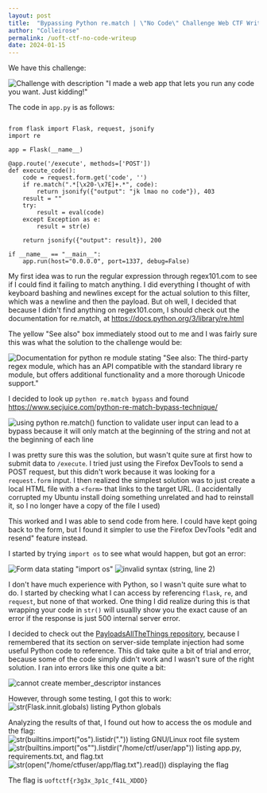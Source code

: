 ```yaml
---
layout: post
title:  "Bypassing Python re.match | \"No Code\" Challenge Web CTF Writeup | University of Toronto CTF"
author: "Colleirose"
permalink: /uoft-ctf-no-code-writeup
date: 2024-01-15
---
```


We have this challenge:

![Challenge with description "I made a web app that lets you run any code you want. Just kidding!"](https://github.com/colleirose/colleirose.github.io/assets/147954091/380df375-4654-47ea-baf6-dc2ee1aed86b)

The code in `app.py` is as follows:
<pre><code class="language-python">
from flask import Flask, request, jsonify
import re

app = Flask(__name__)

@app.route('/execute', methods=['POST'])
def execute_code():
    code = request.form.get('code', '')
    if re.match(".*[\x20-\x7E]+.*", code):
        return jsonify({"output": "jk lmao no code"}), 403
    result = ""
    try:
        result = eval(code)
    except Exception as e:
        result = str(e)

    return jsonify({"output": result}), 200

if __name__ == "__main__":
    app.run(host="0.0.0.0", port=1337, debug=False)
</code></pre>

My first idea was to run the regular expression through regex101.com to see if I could find it failing to match anything. I did everything I thought of with keyboard bashing and newlines except for the actual solution to this filter, which was a newline and then the payload. But oh well, I decided that because I didn't find anything on regex101.com, I should check out the documentation for re.match, at https://docs.python.org/3/library/re.html

The yellow "See also" box immediately stood out to me and I was fairly sure this was what the solution to the challenge would be:

![Documentation for python re module stating "See also: The third-party regex module, which has an API compatible with the standard library re module, but offers additional functionality and a more thorough Unicode support."](https://github.com/colleirose/colleirose.github.io/assets/147954091/02757f48-a455-4880-a4be-ae1b9b43e742)

I decided to look up `python re.match bypass` and found https://www.secjuice.com/python-re-match-bypass-technique/

![using python re.match() function to validate user input can lead to a bypass because it will only match at the beginning of the string and not at the beginning of each line](https://github.com/colleirose/colleirose.github.io/assets/147954091/c6c7730f-46dd-494e-832a-cb5a816b3167)

I was pretty sure this was the solution, but wasn't quite sure at first how to submit data to `/execute`. I tried just using the Firefox DevTools to send a POST request, but this didn't work because it was looking for a `request.form` input. I then realized the simplest solution was to just create a local HTML file with a `<form>` that links to the target URL. (I accidentally corrupted my Ubuntu install doing something unrelated and had to reinstall it, so I no longer have a copy of the file I used)

This worked and I was able to send code from here. I could have kept going back to the form, but I found it simpler to use the Firefox DevTools "edit and resend" feature instead.

I started by trying `import os` to see what would happen, but got an error:

![Form data stating "import os"](https://github.com/colleirose/colleirose.github.io/assets/147954091/ade1b0db-6213-481a-ade0-509df2839df8)
![invalid syntax (string, line 2)](https://github.com/colleirose/colleirose.github.io/assets/147954091/33198601-219e-41d7-8c5b-e5b985bc6943)

I don't have much experience with Python, so I wasn't quite sure what to do. I started by checking what I can access by referencing `flask`, `re`, and `request`, but none of that worked. One thing I did realize during this is that wrapping your code in `str()` will usuallly show you the exact cause of an error if the response is just 500 internal server error.

I decided to check out the <a href="https://github.com/swisskyrepo/PayloadsAllTheThings" rel="noopener">PayloadsAllTheThings repository</a>, because I remembered that its section on server-side template injection had some useful Python code to reference. This did take quite a bit of trial and error, because some of the code simply didn't work and I wasn't sure of the right solution. I ran into errors like this one quite a bit:

![cannot create member_descriptor instances](https://github.com/colleirose/colleirose.github.io/assets/147954091/de7e241f-8a22-4ad9-ac25-67f9082fd2b8)

However, through some testing, I got this to work:
![str(Flask.__innit__.__globals__) listing Python globals](https://github.com/colleirose/colleirose.github.io/assets/147954091/849fcb9d-db7b-42fc-883d-2f1a3dd319b5)

Analyzing the results of that, I found out how to access the os module and the flag:
![str(__builtins__.__import__("os").listidr(".")) listing GNU/Linux root file system](https://github.com/colleirose/colleirose.github.io/assets/147954091/7349ec60-d60b-4c0e-b321-4bc558a5c584)
![str(__builtins__.__import__("os"").listdir("/home/ctf/user/app")) listing app.py, requirements.txt, and flag.txt](https://github.com/colleirose/colleirose.github.io/assets/147954091/15845e29-b1e9-407c-a4d8-f8c976587e36)
![str(open("/home/ctfuser/app/flag.txt").read()) displaying the flag](https://github.com/colleirose/colleirose.github.io/assets/147954091/4cd933c5-c9ca-4143-b808-47df470236fe)

The flag is <code>uoftctf{r3g3x_3p1c_f41L_XDDD}</code>